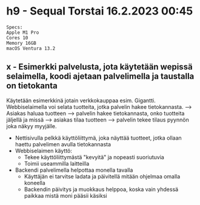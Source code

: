 # h9 - Sequal Torstai 16.2.2023 00:45 

    Specs:
    Apple M1 Pro
    Cores 10
    Memory 16GB
    macOS Ventura 13.2

## x - Esimerkki palvelusta, jota käytetään wepissä selaimella, koodi ajetaan palvelimella ja taustalla on tietokanta

Käytetään esimerkkinä jotain verkkokauppaa esim. Gigantti. Webbiselaimella voi selata tuotteita, jotka palvelin hakee tietokannasta. 
--> Asiakas haluaa tuotteen --> palvelin hakee tietokannasta, onko tuotteita jäljellä ja missä --> asiakas tilaa tuotteen --> palvelin tekee tilaus pyynnön joka näkyy myyjälle.

-   Nettisivulla pelkkä käyttöliittymä, joka näyttää tuotteet, jotka ollaan haettu palvelimen avulla tietokannasta
-   Webbiselaimen käyttö: 
    - Tekee käyttöliittymästä "kevyitä" ja nopeasti suoriutuvia
    - Toimii useammilla laitteilla
- Backendi palvelimella helpottaa monella tavalla
    - Käyttäjän ei tarvitse ladata ja päivitellä mitään ohjelmaa omalla koneella
    - Backendin päivitys ja muokkaus helppoa, koska vain yhdessä paikkaa mistä moni pääsii käsiksi
